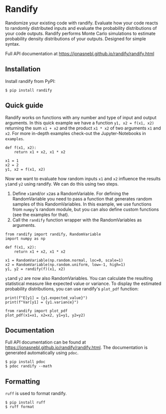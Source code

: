 # Randify

Randomize your existing code with randify.
Evaluate how your code reacts to randomly distributed inputs and evaluate the probability distributions of your code outputs.
Randify performs Monte Carlo simulations to estimate probability density distributions of your outputs. Designed for simple syntax.

Full API documentation at https://jonasnebl.github.io/randify/randify.html

## Installation
Install randify from PyPI:
```
$ pip install randify
```

## Quick guide

Randify works on functions with any number and type of input and output arguments.
In this quick example we have a function `y1, x2 = f(x1, x2)` returning the sum `x1 + x2` and the product `x1 * x2` of two arguments `x1` and `x2`. For more in-depth examples check-out the Jupyter-Notebooks in `examples`.
```
def f(x1, x2):
    return x1 + x2, x1 * x2

x1 = 1
x2 = 2
y1, x2 = f(x1, x2)
```
Now we want to evaluate how random inputs `x1` and `x2` influence the results `y1`and `y2` using randify. We can do this using two steps.
1. Define `x1`and/or `x2`as a RandomVariable. For defining the RandomVariable you need to pass a function that generates random samples of this RandomVariables.
In this example, we use functions from `numpy`'s random module, but you can also define custom functions (see the examples for that).
2. Call the `randify` function wrapper with the RandomVariables as arguments.
```
from randify import randify, RandomVariable
import numpy as np

def f(x1, x2):
    return x1 + x2, x1 * x2

x1 = RandomVariable(np.random.normal, loc=0, scale=1)
x2 = RandomVariable(np.random.uniform, low=-1, high=1)
y1, y2 = randify(f)(x1, x2)
```
`y1`and `y2` are now also RandomVariables. You can calculate the resulting statistical measure like expected value or variance. To display the estimated probability distributions, you can use randify's `plot_pdf` function:
```
print(f"E[y1] = {y1.expected_value}")
print(f"Var[y1] = {y1.variance}")

from randify import plot_pdf
plot_pdf(x1=x1, x2=x2, y1=y1, y2=y2)
```

## Documentation

Full API documentation can be found at https://jonasnebl.github.io/randify/randify.html. The documentation is generated automatically using `pdoc`.
```
$ pip install pdoc
$ pdoc randify --math
```

## Formatting 
`ruff` is used to format randify. 
```
$ pip install ruff
$ ruff format
```

